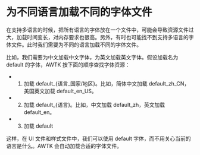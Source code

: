 # 为不同语言加载不同的字体文件

在支持多语言的时候，把所有语言的字体放在一个文件中，可能会导致资源文件过大，加载时间变长，对内存要求也很高。另外，有时也可能找不到支持多语言的字体文件。此时我们需要为不同的语言加载不同的字体文件。

比如，我们需要为中文加载中文字体，为英文加载英文字体。假设加载名为 default 的字体，AWTK 按下面的顺序查找字体资源：

* 1. 加载 default_{语言_国家/地区}。比如，简体中文加载 default\_zh\_CN，美国英文加载 default\_en\_US。
* 2. 加载 default_{语言}。比如，中文加载 default\_zh，英文加载 default\_en。
* 3. 加载 default

这样，在 UI 文件和样式文件中，我们可以使用 default 字体，而不用关心当前的语言是什么。AWTK 会自动加载合适的字体文件。
